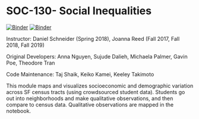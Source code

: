 # SOC-130- Social Inequalities
[![Binder](https://beta.mybinder.org/badge.svg)](https://mybinder.org/v2/gh/ds-modules/SOC-130AC/master?filepath=01-The-Neighborhood-fa2019.ipynb)
[![Binder](https://img.shields.io/badge/Launch-UCB%20Datahub-blue.svg)](http://datahub.berkeley.edu/user-redirect/interact?account=ds-modules&repo=SOC-130AC&branch=master&path=01-The-Neighborhood-fa2019.ipynb) 

<p>Instructor: Daniel Schneider (Spring 2018), Joanna Reed (Fall 2017, Fall 2018, Fall 2019)</p>
<p>Original Developers: Anna Nguyen, Sujude Dalieh, Michaela Palmer, Gavin Poe, Theodore Tran</p>
<p>Code Maintenance: Taj Shaik, Keiko Kamei, Keeley Takimoto</p>

<p> This module maps and visualizes socioeconomic and demographic variation across SF census tracts (using crowdsourced student data). Students go out into neighborhoods and make qualitative observations, and then compare to census data. Qualitative observations are mapped in the notebook.</p>


